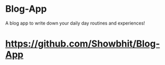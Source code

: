 # Blog-App
 A blog app to write down your daily day routines and experiences! 
# https://github.com/Showbhit/Blog-App
